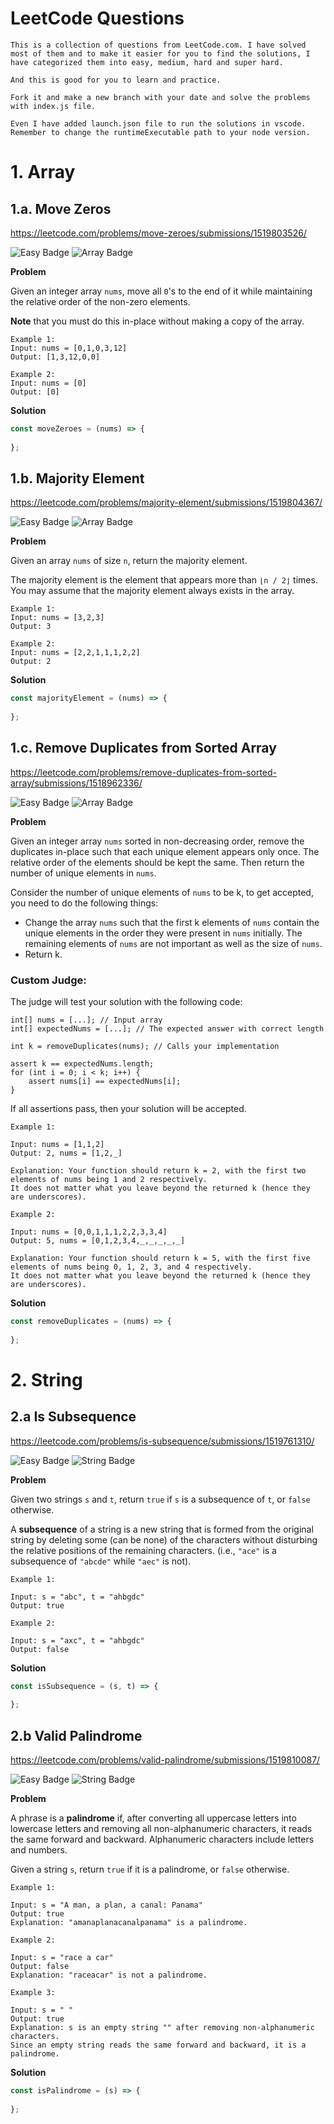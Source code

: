 # LeetCode Questions

    This is a collection of questions from LeetCode.com. I have solved most of them and to make it easier for you to find the solutions, I have categorized them into easy, medium, hard and super hard.

    And this is good for you to learn and practice.

    Fork it and make a new branch with your date and solve the problems with index.js file.

    Even I have added launch.json file to run the solutions in vscode. Remember to change the runtimeExecutable path to your node version.

# 1. Array

## 1.a. Move Zeros 
https://leetcode.com/problems/move-zeroes/submissions/1519803526/

![Easy Badge](https://img.shields.io/badge/-Easy-brightgreen)
![Array Badge](https://img.shields.io/badge/-Array-blue)

**Problem**

Given an integer array `nums`, move all `0`'s to the end of it while maintaining the relative order of the non-zero elements.

**Note** that you must do this in-place without making a copy of the array.

    Example 1:
    Input: nums = [0,1,0,3,12]
    Output: [1,3,12,0,0]

    Example 2:
    Input: nums = [0]
    Output: [0]

**Solution**

```js script
const moveZeroes = (nums) => {
    
};
```

## 1.b. Majority Element
https://leetcode.com/problems/majority-element/submissions/1519804367/

![Easy Badge](https://img.shields.io/badge/-Easy-brightgreen)
![Array Badge](https://img.shields.io/badge/-Array-blue)

**Problem**

Given an array `nums` of size `n`, return the majority element.

The majority element is the element that appears more than `⌊n / 2⌋` times. You may assume that the majority element always exists in the array.

    Example 1:
    Input: nums = [3,2,3]
    Output: 3

    Example 2:
    Input: nums = [2,2,1,1,1,2,2]
    Output: 2

**Solution**

```js script
const majorityElement = (nums) => {
    
};
```

## 1.c. Remove Duplicates from Sorted Array
https://leetcode.com/problems/remove-duplicates-from-sorted-array/submissions/1518962336/

![Easy Badge](https://img.shields.io/badge/-Easy-brightgreen)
![Array Badge](https://img.shields.io/badge/-Array-blue)

**Problem**

Given an integer array `nums` sorted in non-decreasing order, remove the duplicates in-place such that each unique element appears only once. The relative order of the elements should be kept the same. Then return the number of unique elements in `nums`.

Consider the number of unique elements of `nums` to be k, to get accepted, you need to do the following things:

 - Change the array `nums` such that the first k elements of `nums` contain the unique elements in the order they were present in `nums` initially. The remaining elements of `nums` are not important as well as the size of `nums`.
 - Return k.

### Custom Judge:


The judge will test your solution with the following code:

    int[] nums = [...]; // Input array
    int[] expectedNums = [...]; // The expected answer with correct length

    int k = removeDuplicates(nums); // Calls your implementation

    assert k == expectedNums.length;
    for (int i = 0; i < k; i++) {
        assert nums[i] == expectedNums[i];
    }

If all assertions pass, then your solution will be accepted.


    Example 1:

    Input: nums = [1,1,2]
    Output: 2, nums = [1,2,_]

    Explanation: Your function should return k = 2, with the first two elements of nums being 1 and 2 respectively.
    It does not matter what you leave beyond the returned k (hence they are underscores).

    Example 2:

    Input: nums = [0,0,1,1,1,2,2,3,3,4]
    Output: 5, nums = [0,1,2,3,4,_,_,_,_,_]

    Explanation: Your function should return k = 5, with the first five elements of nums being 0, 1, 2, 3, and 4 respectively.
    It does not matter what you leave beyond the returned k (hence they are underscores).

**Solution**

```js script
const removeDuplicates = (nums) => {
    
};
```

# 2. String

## 2.a Is Subsequence
https://leetcode.com/problems/is-subsequence/submissions/1519761310/

![Easy Badge](https://img.shields.io/badge/-Easy-brightgreen)
![String Badge](https://img.shields.io/badge/-String-blue)

**Problem**

Given two strings `s` and `t`, return `true` if `s` is a subsequence of `t`, or `false` otherwise.

A **subsequence** of a string is a new string that is formed from the original string by deleting some (can be none) of the characters without disturbing the relative positions of the remaining characters. (i.e., `"ace"` is a subsequence of `"abcde"` while `"aec"` is not).

    Example 1:

    Input: s = "abc", t = "ahbgdc"
    Output: true

    Example 2:

    Input: s = "axc", t = "ahbgdc"
    Output: false

**Solution**

```js script
const isSubsequence = (s, t) => {
    
};
```

## 2.b Valid Palindrome
https://leetcode.com/problems/valid-palindrome/submissions/1519810087/


![Easy Badge](https://img.shields.io/badge/-Easy-brightgreen)
![String Badge](https://img.shields.io/badge/-String-blue)

**Problem**

A phrase is a **palindrome** if, after converting all uppercase letters into lowercase letters and removing all non-alphanumeric characters, it reads the same forward and backward. Alphanumeric characters include letters and numbers.

Given a string `s`, return `true` if it is a palindrome, or `false` otherwise.

    Example 1:

    Input: s = "A man, a plan, a canal: Panama"
    Output: true
    Explanation: "amanaplanacanalpanama" is a palindrome.

    Example 2:

    Input: s = "race a car"
    Output: false
    Explanation: "raceacar" is not a palindrome.

    Example 3:

    Input: s = " "
    Output: true
    Explanation: s is an empty string "" after removing non-alphanumeric characters.
    Since an empty string reads the same forward and backward, it is a palindrome.

**Solution**

```js script
const isPalindrome = (s) => {
    
};
```

